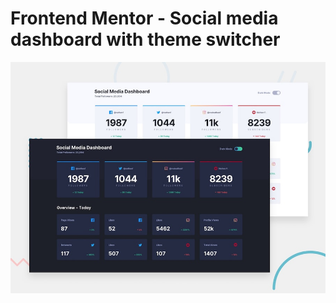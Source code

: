 # Frontend Mentor - Social media dashboard with theme switcher

![Design preview for the Social media dashboard with theme switcher coding challenge](./social-media-dashboard-with-theme-switcher-master/design/desktop-preview.jpg)
